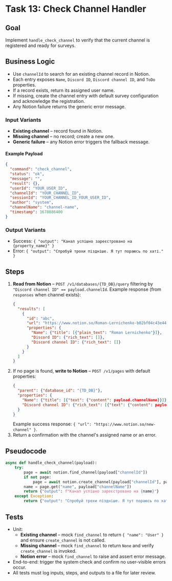# Task 13: Check Channel Handler

## Goal
Implement `handle_check_channel` to verify that the current channel is registered and ready for surveys.

## Business Logic
- Use `channelId` to search for an existing channel record in Notion.
- Each entry exposes `Name`, `Discord ID`, `Discord channel ID`, and `ToDo` properties.
- If a record exists, return its assigned user name.
- If missing, create the channel entry with default survey configuration and acknowledge the registration.
- Any Notion failure returns the generic error message.

### Input Variants
- **Existing channel** – record found in Notion.
- **Missing channel** – no record; create a new one.
- **Generic failure** – any Notion error triggers the fallback message.

#### Example Payload
```json
{
  "command": "check_channel",
  "status": "ok",
  "message": "",
  "result": {},
  "userId": "YOUR_USER_ID",
  "channelId": "YOUR_CHANNEL_ID",
  "sessionId": "YOUR_CHANNEL_ID_YOUR_USER_ID",
  "author": "system",
  "channelName": "channel-name",
  "timestamp": 1678886400
}
```

### Output Variants
- Success: `{ "output": "Канал успішно зареєстровано на {property_name}" }`
- Error: `{ "output": "Спробуй трохи піздніше. Я тут пораюсь по хаті." }`

## Steps
1. **Read from Notion** – `POST /v1/databases/{TD_DB}/query` filtering by
   `"Discord channel ID" == payload.channelId`.
   Example response (from `responses` when channel exists):
   ```json
   {
     "results": [
       {
         "id": "abc",
         "url": "https://www.notion.so/Roman-Lernichenko-b02bf04c43e4404ca4e21707ae8b61cc",
         "properties": {
           "Name": {"title": [{"plain_text": "Roman Lernichenko"}]},
           "Discord ID": {"rich_text": []},
           "Discord channel ID": {"rich_text": []}
         }
       }
     ]
   }
   ```
2. If no page is found, **write to Notion** – `POST /v1/pages` with default
   properties:
   ```json
   {
     "parent": {"database_id": "{TD_DB}"},
     "properties": {
       "Name": {"title": [{"text": {"content": payload.channelName}}]},
       "Discord channel ID": {"rich_text": [{"text": {"content": payload.channelId}}]}
     }
   }
   ```
   Example success response: `{ "url": "https://www.notion.so/new-channel" }`.
3. Return a confirmation with the channel's assigned name or an error.

## Pseudocode
```python
async def handle_check_channel(payload):
    try:
        page = await notion.find_channel(payload["channelId"])
        if not page:
            page = await notion.create_channel(payload["channelId"], payload["channelName"])
        name = page.get("name", payload["channelName"])
        return {"output": f"Канал успішно зареєстровано на {name}"}
    except Exception:
        return {"output": "Спробуй трохи піздніше. Я тут пораюсь по хаті."}
```

## Tests
- Unit:
  - **Existing channel** – mock `find_channel` to return `{ "name": "User" }` and ensure `create_channel` is not called.
  - **Missing channel** – mock `find_channel` to return `None` and verify `create_channel` is invoked.
  - **Notion error** – mock `find_channel` to raise and assert error message.
- End-to-end: trigger the system check and confirm no user-visible errors occur.
- All tests must log inputs, steps, and outputs to a file for later review.